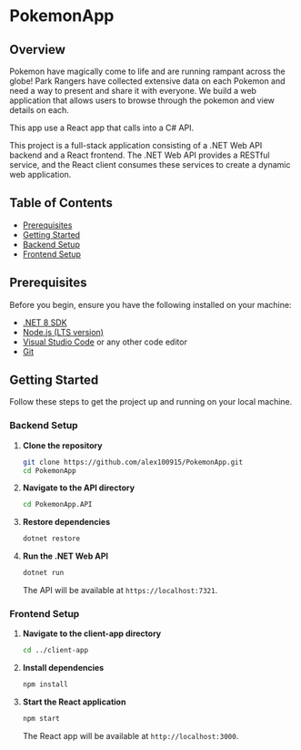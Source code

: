 # PokemonApp

## Overview

Pokemon have magically come to life and are running rampant across the globe! Park Rangers
have collected extensive data on each Pokemon and need a way to present and share it with
everyone.
We build a web application that allows users to browse through the pokemon and view
details on each. 

This app use a React app that calls into a C# API.

This project is a full-stack application consisting of a .NET Web API backend and a React frontend. The .NET Web API provides a RESTful service, and the React client consumes these services to create a dynamic web application.

## Table of Contents

- [Prerequisites](#prerequisites)
- [Getting Started](#getting-started)
- [Backend Setup](#backend-setup)
- [Frontend Setup](#frontend-setup)

## Prerequisites

Before you begin, ensure you have the following installed on your machine:

- [.NET 8 SDK](https://dotnet.microsoft.com/download/dotnet/8.0)
- [Node.js (LTS version)](https://nodejs.org/)
- [Visual Studio Code](https://code.visualstudio.com/) or any other code editor
- [Git](https://git-scm.com/)

## Getting Started

Follow these steps to get the project up and running on your local machine.

### Backend Setup

1. **Clone the repository**

    ```bash
    git clone https://github.com/alex100915/PokemonApp.git
    cd PokemonApp
    ```

2. **Navigate to the API directory**

    ```bash
    cd PokemonApp.API
    ```

3. **Restore dependencies**

    ```bash
    dotnet restore
    ```

4. **Run the .NET Web API**

    ```bash
    dotnet run
    ```

    The API will be available at `https://localhost:7321`.

### Frontend Setup

1. **Navigate to the client-app directory**

    ```bash
    cd ../client-app
    ```

2. **Install dependencies**

    ```bash
    npm install
    ```

3. **Start the React application**

    ```bash
    npm start
    ```

    The React app will be available at `http://localhost:3000`.